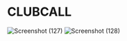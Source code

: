 # CLUBCALL

![Screenshot (127)](https://user-images.githubusercontent.com/45153739/200195644-c49c3d97-ba97-488c-ac1b-3d02c6fe60fe.png)
![Screenshot (128)](https://user-images.githubusercontent.com/45153739/200195655-6f6add45-67f3-4337-879a-6fbed88cf3d5.png)
